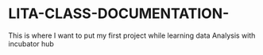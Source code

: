 # LITA-CLASS-DOCUMENTATION-
This is where I want to put my first project while learning data Analysis with incubator hub

